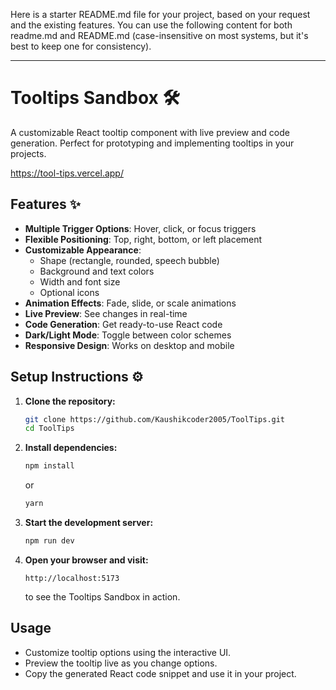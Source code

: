 Here is a starter README.md file for your project, based on your request and the existing features. You can use the following content for both readme.md and README.md (case-insensitive on most systems, but it's best to keep one for consistency).

---

# Tooltips Sandbox 🛠️

A customizable React tooltip component with live preview and code generation. Perfect for prototyping and implementing tooltips in your projects.

https://tool-tips.vercel.app/

## Features ✨

- **Multiple Trigger Options**: Hover, click, or focus triggers
- **Flexible Positioning**: Top, right, bottom, or left placement
- **Customizable Appearance**:
  - Shape (rectangle, rounded, speech bubble)
  - Background and text colors
  - Width and font size
  - Optional icons
- **Animation Effects**: Fade, slide, or scale animations
- **Live Preview**: See changes in real-time
- **Code Generation**: Get ready-to-use React code
- **Dark/Light Mode**: Toggle between color schemes
- **Responsive Design**: Works on desktop and mobile

## Setup Instructions ⚙️

1. **Clone the repository:**
    ```bash
    git clone https://github.com/Kaushikcoder2005/ToolTips.git
    cd ToolTips
    ```

2. **Install dependencies:**
    ```bash
    npm install
    ```
    or
    ```bash
    yarn
    ```

3. **Start the development server:**
    ```bash
    npm run dev
    ```


4. **Open your browser and visit:**
    ```
    http://localhost:5173
    ```
    to see the Tooltips Sandbox in action.

## Usage

- Customize tooltip options using the interactive UI.
- Preview the tooltip live as you change options.
- Copy the generated React code snippet and use it in your project.


